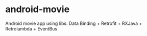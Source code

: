 # android-movie
Android movie app using libs: Data Binding + Retrofit + RXJava + Retrolambda + EventBus
